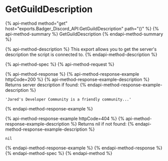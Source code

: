 # GetGuildDescription

{% api-method method="get" host="exports.Badger\_Discord\_API:GetGuildDescription" path="\(\)" %}
{% api-method-summary %}
GetGuildDescription
{% endapi-method-summary %}

{% api-method-description %}
This export allows you to get the server's description the script is connected to.
{% endapi-method-description %}

{% api-method-spec %}
{% api-method-request %}

{% api-method-response %}
{% api-method-response-example httpCode=200 %}
{% api-method-response-example-description %}
Returns server description if found:
{% endapi-method-response-example-description %}

```text
'Jared's Developer Community is a friendly community...'
```
{% endapi-method-response-example %}

{% api-method-response-example httpCode=404 %}
{% api-method-response-example-description %}
Returns nil if not found:
{% endapi-method-response-example-description %}

```text
nil
```
{% endapi-method-response-example %}
{% endapi-method-response %}
{% endapi-method-spec %}
{% endapi-method %}

